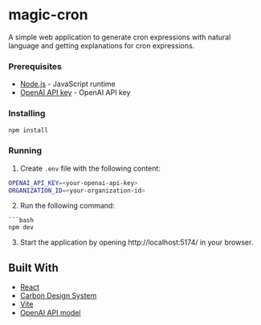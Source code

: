 # magic-cron
A simple web application to generate cron expressions with natural language and getting explanations for cron expressions.

### Prerequisites
* [Node.js](https://nodejs.org/en/) - JavaScript runtime
* [OpenAI API key](https://openai.com/) - OpenAI API key

### Installing
```bash
npm install
```

### Running
1. Create `.env` file with the following content:
```bash
OPENAI_API_KEY=<your-openai-api-key>
ORGANIZATION_ID=<your-organization-id>
```

2. Run the following command:
```
```bash
npm dev
```
3. Start the application by opening http://localhost:5174/ in your browser.

## Built With
* [React](https://reactjs.org/) 
* [Carbon Design System](https://material-ui.com/) 
* [Vite](https://vitejs.dev/) 
* [OpenAI API model](https://openai.com/)

 
